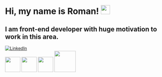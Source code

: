 


<h1>
    Hi, my name is Roman!
        <img src="https://raw.githubusercontent.com/iampavangandhi/iampavangandhi/master/gifs/Hi.gif" width="30px">
</h1>     
<h2>
    I am front-end developer with huge motivation to work in this area.
</h2>


<a href="https://www.linkedin.com/in/roman-hudz/">
    <img alt="LinkedIn" src="https://img.shields.io/badge/LinkedIn%20-Hudz%20Roman-blue?style=flat&logo=linkedin&labelColor=blue">
</a>

<div>
    <img src="https://media3.giphy.com/media/ln7z2eWriiQAllfVcn/200w.webp" width="50">
    <img src="https://i.giphy.com/media/eNAsjO55tPbgaor7ma/200w.webp" width="50">
    <img src="https://media0.giphy.com/media/fsEaZldNC8A1PJ3mwp/source.gif" width="50">
    <img src="https://stem.one/wp-content/uploads/2020/11/HTML.gif" height="70" stylesheet="margine-top:10px;">
</div> 



